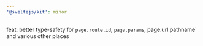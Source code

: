 ```yaml
---
'@sveltejs/kit': minor
---
```


feat: better type-safety for `page.route.id`, `page.params`, page.url.pathname` and various other places
